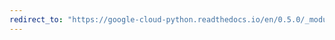 ```yaml
---
redirect_to: "https://google-cloud-python.readthedocs.io/en/0.5.0/_modules/gcloud/pubsub/subscription.html"
---
```

